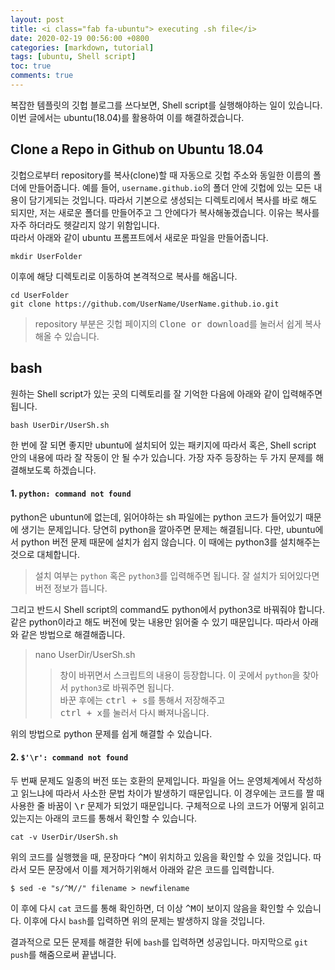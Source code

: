 ```yaml
---
layout: post
title: <i class="fab fa-ubuntu"> executing .sh file</i>
date: 2020-02-19 00:56:00 +0800
categories: [markdown, tutorial]
tags: [ubuntu, Shell script]
toc: true
comments: true
---
```


복잡한 템플릿의 깃헙 블로그를 쓰다보면, Shell script를 실행해야하는 일이 있습니다.  
이번 글에서는 ubuntu(18.04)를 활용하여 이를 해결하겠습니다.

## Clone a Repo in Github on Ubuntu 18.04
깃헙으로부터 repository를 복사(clone)할 때 자동으로 깃헙 주소와 동일한 이름의 폴더에 만들어줍니다. 예를 들어, `username.github.io`의 폴더 안에 깃헙에 있는 모든 내용이 담기게되는 것입니다.
따라서 기본으로 생성되는 디렉토리에서 복사를 바로 해도 되지만, 저는 새로운 폴더를 만들어주고 그 안에다가 복사해놓겠습니다. 이유는 복사를 자주 하더라도 헷갈리지 않기 위함입니다.  
따라서 아래와 같이 ubuntu 프롬프트에서 새로운 파일을 만들어줍니다.  
```
mkdir UserFolder
```
이후에 해당 디렉토리로 이동하여 본격적으로 복사를 해옵니다.  
```
cd UserFolder  
git clone https://github.com/UserName/UserName.github.io.git
```
> repository 부분은 깃헙 페이지의 <kbd>Clone or download</kbd>를 눌러서 쉽게 복사해올 수 있습니다.  

## bash  
원하는 Shell script가 있는 곳의 디렉토리를 잘 기억한 다음에 아래와 같이 입력해주면 됩니다.
```
bash UserDir/UserSh.sh
```

한 번에 잘 되면 좋지만 ubuntu에 설치되어 있는 패키지에 따라서 혹은, Shell script 안의 내용에 따라 잘 작동이 안 될 수가 있습니다.
가장 자주 등장하는 두 가지 문제를 해결해보도록 하겠습니다.  


#### 1. `python: command not found`

python은 ubuntun에 없는데, 읽어야하는 sh 파일에는 python 코드가 들어있기 때문에 생기는 문제입니다. 당연히 python을 깔아주면 문제는 해결됩니다. 다만, ubuntu에서 python 버전 문제 때문에 설치가 쉽지 않습니다. 이 때에는 python3를 설치해주는 것으로 대체합니다.  
> 설치 여부는 `python` 혹은 `python3`를 입력해주면 됩니다. 잘 설치가 되어있다면 버전 정보가 뜹니다.  

그리고 반드시 Shell script의 command도 python에서 python3로 바꿔줘야 합니다. 같은 python이라고 해도 버전에 맞는 내용만 읽어줄 수 있기 때문입니다. 따라서 아래와 같은 방법으로 해결해줍니다.  
> nano UserDir/UserSh.sh
>> 창이 바뀌면서 스크립트의 내용이 등장합니다. 이 곳에서 `python`을 찾아서 `python3`로 바꿔주면 됩니다.  
>> 바꾼 후에는 <kbd>ctrl + s</kbd>를 통해서 저장해주고  
>> <kbd>ctrl + x</kbd>를 눌러서 다시 빠져나옵니다.  

위의 방법으로 python 문제를 쉽게 해결할 수 있습니다.  

#### 2. `$'\r': command not found`

두 번째 문제도 일종의 버전 또는 호환의 문제입니다. 파일을 어느 운영체계에서 작성하고 읽느냐에 따라서 사소한 문법 차이가 발생하기 때문입니다.
이 경우에는 코드를 짤 때 사용한 줄 바꿈이 <kbd>\r</kbd> 문제가 되었기 때문입니다. 구체적으로 나의 코드가 어떻게 읽히고 있는지는 아래의 코드를 통해서 확인할 수 있습니다.  

```
cat -v UserDir/UserSh.sh
```

위의 코드를 실행했을 때, 문장마다 <kbd>^M</kbd>이 위치하고 있음을 확인할 수 있을 것입니다. 따라서 모든 문장에서 이를 제거하기위해서 아래와 같은 코드를 입력합니다.  
```
$ sed -e "s/^M//" filename > newfilename
```

이 후에 다시 `cat` 코드를 통해 확인하면, 더 이상 <kbd>^M</kbd>이 보이지 않음을 확인할 수 있습니다. 이후에 다시 `bash`를 입력하면 위의 문제는 발생하지 않을 것입니다.  


결과적으로 모든 문제를 해결한 뒤에 `bash`를 입력하면 성공입니다. 마지막으로 `git push`를 해줌으로써 끝냅니다.
